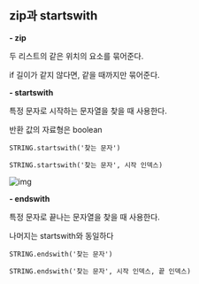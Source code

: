 ## zip과 startswith

**- zip**

두 리스트의 같은 위치의 요소를 묶어준다.

if 길이가 같지 않다면, 같을 때까지만 묶어준다.



**- startswith**

특정 문자로 시작하는 문자열을 찾을 때 사용한다.

반환 값의 자료형은 boolean

```
STRING.startswith('찾는 문자')

STRING.startswith('찾는 문자', 시작 인덱스)
```

![img](https://postfiles.pstatic.net/MjAyMTExMTVfOCAg/MDAxNjM2OTQxMjI4MjE5.bwRLF6N4O5nKops12KfETfywl5CUFrCsN37qx94ijZQg.-WNj4O2LmqK-OjkmYgyhkFQofv62CP2pdbsRFsBZ0e4g.PNG.indiaesther/image.png?type=w773)



**- endswith**

특정 문자로 끝나는 문자열을 찾을 때 사용한다.

나머지는 startswith와 동일하다

```
STRING.endswith('찾는 문자')

STRING.endswith('찾는 문자', 시작 인덱스, 끝 인덱스)
```

